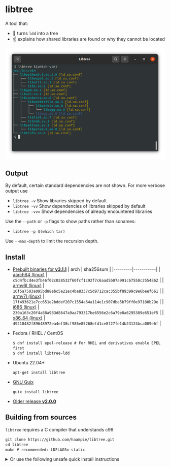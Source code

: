 # libtree

A tool that:
- :deciduous_tree: turns `ldd` into a tree
- :point_up: explains how shared libraries are found or why they cannot be located

![Screenshot of libtree](doc/screenshot.png)


## Output

By default, certain standard dependencies are not shown. For more verbose output use

-  `libtree -v`             Show libraries skipped by default
-  `libtree -vv`            Show dependencies of libraries skipped by default
-  `libtree -vvv`           Show dependencies of already encountered libraries

Use the `--path` or `-p` flags to show paths rather than sonames:

- `libtree -p $(which tar)`

Use `--max-depth` to limit the recursion depth.


## Install

- [Prebuilt binaries for **v3.1.1**](https://github.com/haampie/libtree/releases/tag/v3.1.1)
  | arch    | sha256sum |
  |---------|-----------|
  | [aarch64 (linux)](https://github.com/haampie/libtree/releases/download/v3.1.1/libtree_aarch64) | `c5d4fbcd4e3fb46f02c028532f60fcf1c92f7c6aad5b07a991c67550c2554862` |
  | [armv6l (linux)](https://github.com/haampie/libtree/releases/download/v3.1.1/libtree_armv6l) | `16f5a7503a095bd88ebc5e21ec4ba8337c5d9712cac355bf89399c9e6beef661` |
  | [armv7l (linux)](https://github.com/haampie/libtree/releases/download/v3.1.1/libtree_armv7l) | `17f493621e7cc651e2bddef207c1554a64a114e1c907dbe5b79ff0e97180b29e` |
  | [i686 (linux)](https://github.com/haampie/libtree/releases/download/v3.1.1/libtree_i686) | `230a163c20f4a88a983d8647a9aa793317be6556e2c6a79e8a6295389e651ef5` |
  | [x86_64 (linux)](https://github.com/haampie/libtree/releases/download/v3.1.1/libtree_x86_64) | `49218482f89648972ea4ef38cf986e85268efd1ce8f27fe14b23124bca009e6f` |
- Fedora / RHEL / CentOS
  ```console
  $ dnf install epel-release # For RHEL and derivatives enable EPEL first 
  $ dnf install libtree-ldd
  ```
- Ubuntu 22.04+
  ```console
  apt-get install libtree
  ```

- [GNU Guix](https://guix.gnu.org/)
  ```console
  guix install libtree
  ```

- [Older release **v2.0.0**](https://github.com/haampie/libtree/releases/tag/v2.0.0)


## Building from sources

`libtree` requires a C compiler that understands c99

```
git clone https://github.com/haampie/libtree.git
cd libtree
make # recommended: LDFLAGS=-static
```

<details>
<summary>Or use the following unsafe quick install instructions</summary>

```
curl -Lfs https://raw.githubusercontent.com/haampie/libtree/master/libtree.c | ${CC:-cc} -o libtree -x c - -std=c99 -D_FILE_OFFSET_BITS=64
```
</details>
